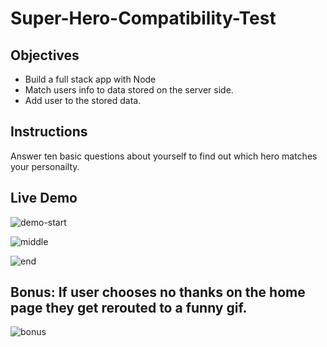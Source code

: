 # Super-Hero-Compatibility-Test

## Objectives
+ Build a full stack app with Node
+ Match users info to data stored on the server side.
+ Add user to the stored data.

## Instructions

Answer ten basic questions about yourself to find out which hero matches your personailty. 

## Live Demo

![demo-start](https://user-images.githubusercontent.com/28733244/31101735-f1e5f5a0-a79c-11e7-8452-b21adddd39b9.gif)


![middle](https://user-images.githubusercontent.com/28733244/31101699-d48782f8-a79c-11e7-93ea-25768ea3b405.gif)


![end](https://user-images.githubusercontent.com/28733244/31101652-b9c2cd92-a79c-11e7-899d-30a34d68a2ea.gif)

## Bonus: If user chooses no thanks on the home page they get rerouted to a funny gif.

![bonus](https://user-images.githubusercontent.com/28733244/31111367-8ac50c6e-a7db-11e7-988c-693be35017a4.gif)
